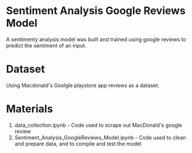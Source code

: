 # Sentiment Analysis Google Reviews Model
A sentimenty analysis model was built and trained using google reviews to predict the sentiment of an input. 

# Dataset
Using Macdonald's Goolgle playstore app reviews as a dataset. 

# Materials
1) data_collection.ipynb - Code used to scrape out MacDonald's google review
2) Sentiment_Analysis_GoogleReviews_Model.ipynb - Code used to clean and prepare data, and to compile and test the model

